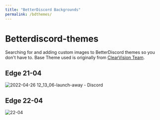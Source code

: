 ```yaml
---
title: "BetterDiscord Backgrounds"
permalink: /bdthemes/
---
```


# Betterdiscord-themes
Searching for and adding custom images to BetterDiscord themes so you don't have to. Base Theme used is originally from [ClearVision Team](https://github.com/ClearVision).

## Edge 21-04
![2022-04-26 12_13_06-launch-away - Discord](https://user-images.githubusercontent.com/80510430/165252269-a0796f96-9337-46d0-8d2c-909e61bde501.png)

## Edge 22-04
![22-04](https://user-images.githubusercontent.com/80510430/164708298-1dd09afe-7ffd-4757-be7b-5512d0a1dbdf.png)
